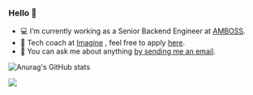 ### Hello 👋

- 💻 I’m currently working as a Senior Backend Engineer at [AMBOSS](https://amboss.com).
- 👩‍ Tech coach at [Imagine](https://www.joinimagine.com/) , feel free to apply [here](https://joinimagine.typeform.com/to/vWwyEF/salma).
- 💬 You can ask me about anything [by sending me an email](mailto:salmahabdelhady@gmail.com?subject=[GITHUB] ).

![Anurag's GitHub stats](https://github-readme-stats.vercel.app/api?username=SalmaGhareeb&count_private=true)


<img src="https://media.giphy.com/media/48FhEMYGWji8/source.gif">
